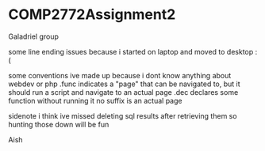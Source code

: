 # COMP2772Assignment2
Galadriel group

some line ending issues because i started on laptop and moved to desktop :(

some conventions ive made up because i dont know anything about webdev or php
    .func indicates a "page" that can be navigated to, but it should run a script and navigate to an actual page
    .dec declares some function without running it
    no suffix is an actual page

sidenote i think ive missed deleting sql results after retrieving them so hunting those down will be fun

Aish